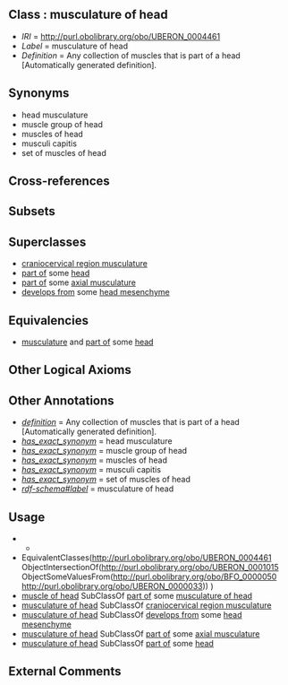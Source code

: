 
## Class : musculature of head

 * *IRI* = http://purl.obolibrary.org/obo/UBERON_0004461
 * *Label* = musculature of head
 * *Definition* = Any collection of muscles that is part of a head [Automatically generated definition].

## Synonyms

 * head musculature
 * muscle group of head
 * muscles of head
 * musculi capitis
 * set of muscles of head

## Cross-references


## Subsets


## Superclasses

 * [craniocervical region musculature](../../UBERON/29/UBERON_0008229.md)
 * [part of](../../BFO/50/BFO_0000050.md) some [head](../../UBERON/33/UBERON_0000033.md)
 * [part of](../../BFO/50/BFO_0000050.md) some [axial musculature](../../UBERON/00/UBERON_0013700.md)
 * [develops from](../../RO/02/RO_0002202.md) some [head mesenchyme](../../UBERON/53/UBERON_0005253.md)

## Equivalencies

 * [musculature](../../UBERON/15/UBERON_0001015.md) and [part of](../../BFO/50/BFO_0000050.md) some [head](../../UBERON/33/UBERON_0000033.md)

## Other Logical Axioms


## Other Annotations

 * *[definition](../../IAO/15/IAO_0000115.md)* = Any collection of muscles that is part of a head [Automatically generated definition].
 * *[has_exact_synonym](../../ym/oboInOwl#hasExactSynonym.md)* = head musculature
 * *[has_exact_synonym](../../ym/oboInOwl#hasExactSynonym.md)* = muscle group of head
 * *[has_exact_synonym](../../ym/oboInOwl#hasExactSynonym.md)* = muscles of head
 * *[has_exact_synonym](../../ym/oboInOwl#hasExactSynonym.md)* = musculi capitis
 * *[has_exact_synonym](../../ym/oboInOwl#hasExactSynonym.md)* = set of muscles of head
 * *[rdf-schema#label](../../el/rdf-schema#label.md)* = musculature of head

## Usage

 * -
 * EquivalentClasses(<http://purl.obolibrary.org/obo/UBERON_0004461> ObjectIntersectionOf(<http://purl.obolibrary.org/obo/UBERON_0001015> ObjectSomeValuesFrom(<http://purl.obolibrary.org/obo/BFO_0000050> <http://purl.obolibrary.org/obo/UBERON_0000033>)) )
 * [muscle of head](../../UBERON/76/UBERON_0002376.md) SubClassOf [part of](../../BFO/50/BFO_0000050.md) some [musculature of head](../../UBERON/61/UBERON_0004461.md)
 * [musculature of head](../../UBERON/61/UBERON_0004461.md) SubClassOf [craniocervical region musculature](../../UBERON/29/UBERON_0008229.md)
 * [musculature of head](../../UBERON/61/UBERON_0004461.md) SubClassOf [develops from](../../RO/02/RO_0002202.md) some [head mesenchyme](../../UBERON/53/UBERON_0005253.md)
 * [musculature of head](../../UBERON/61/UBERON_0004461.md) SubClassOf [part of](../../BFO/50/BFO_0000050.md) some [axial musculature](../../UBERON/00/UBERON_0013700.md)
 * [musculature of head](../../UBERON/61/UBERON_0004461.md) SubClassOf [part of](../../BFO/50/BFO_0000050.md) some [head](../../UBERON/33/UBERON_0000033.md)

## External Comments

